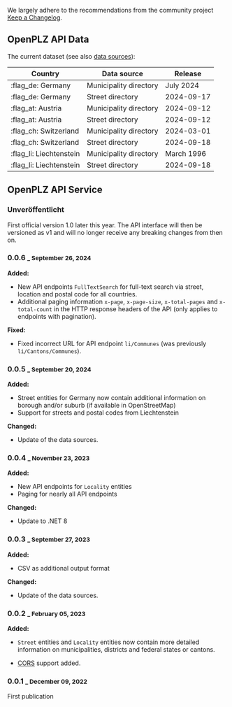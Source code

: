 We largely adhere to the recommendations from the community project [Keep a Changelog](https://keepachangelog.com).

## OpenPLZ API Data

The current dataset (see also [data sources](sources.md)):

Country                 | Data source            | Release
------------------------|------------------------|--------
:flag_de: Germany       | Municipality directory | July 2024
:flag_de: Germany       | Street directory       | 2024-09-17
:flag_at: Austria       | Municipality directory | 2024-09-12
:flag_at: Austria       | Street directory       | 2024-09-12
:flag_ch: Switzerland   | Municipality directory | 2024-03-01
:flag_ch: Switzerland   | Street directory       | 2024-09-18
:flag_li: Liechtenstein | Municipality directory | March 1996
:flag_li: Liechtenstein | Street directory       | 2024-09-18

## OpenPLZ API Service

### Unveröffentlicht

First official version 1.0 later this year. The API interface will then be versioned as v1 and will no longer receive any breaking changes from then on.

### 0.0.6 <small>_ September 26, 2024</small>

**Added:** 

+ New API endpoints `FullTextSearch` for full-text search via street, location and postal code for all countries.
+ Additional paging information `x-page`, `x-page-size`, `x-total-pages` and `x-total-count` in the HTTP response headers of the API (only applies to endpoints with pagination). 

**Fixed:**

+ Fixed incorrect URL for API endpoint `li/Communes` (was previously `li/Cantons/Communes`).

### 0.0.5 <small>_ September 20, 2024</small>

**Added:** 

- Street entities for Germany now contain additional information on borough and/or suburb (if available in OpenStreetMap)
- Support for streets and postal codes from Liechtenstein

**Changed:**

+ Update of the data sources.

### 0.0.4 <small>_ November 23, 2023</small>

**Added:** 

- New API endpoints for `Locality` entities
- Paging for nearly all API endpoints

**Changed:**

- Update to .NET 8

### 0.0.3 <small>_ September 27, 2023</small>

**Added:** 

- CSV as additional output format

**Changed:**

+ Update of the data sources.

### 0.0.2 <small>_ February 05, 2023</small>

**Added:** 

- `Street` entities and `Locality` entities now contain more detailed information on municipalities, districts and federal states or cantons.
+ [CORS](https://developer.mozilla.org/en-US/docs/Web/HTTP/CORS) support added.

### 0.0.1 <small>_ December 09, 2022</small>

First publication